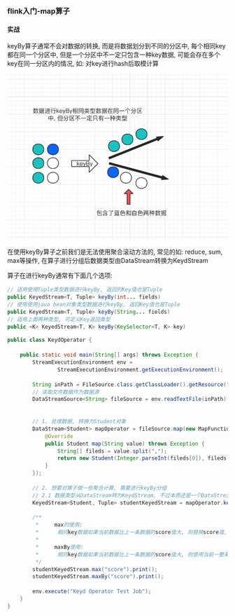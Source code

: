 ### flink入门-map算子

#### 实战
keyBy算子通常不会对数据的转换, 而是将数据划分到不同的分区中, 每个相同key都在同一个分区中, 但是一个分区中不一定只包含一种key数据, 可能会存在多个key在同一分区内的情况, 如: 对key进行hash后取模计算

![keyBy算子](https://github.com/basebase/document/blob/master/flink/image/%E7%AE%97%E5%AD%90/transformation/keyBy%E7%AE%97%E5%AD%90.png?raw=true)

在使用keyBy算子之前我们是无法使用聚合滚动方法的, 常见的如: reduce, sum, max等操作, 在算子进行分组后数据类型由DataStream转换为KeydStream


算子在进行keyBy通常有下面几个选项:
```java
// 适用使用Tuple类型数据进行keyBy, 返回的Key值也是Tuple
public KeyedStream<T, Tuple> keyBy(int... fields)
// 使用使用java bean对象类型数据进行keyBy, 返回Key值也是Tuple
public KeyedStream<T, Tuple> keyBy(String... fields)
// 适用上面两种类型, 可定义Key返回类型
public <K> KeyedStream<T, K> keyBy(KeySelector<T, K> key)
```

```java
public class KeydOperator {

    public static void main(String[] args) throws Exception {
        StreamExecutionEnvironment env =
                StreamExecutionEnvironment.getExecutionEnvironment();

        String inPath = FileSource.class.getClassLoader().getResource("student").getPath();
        // 读取文件数据作为数据源
        DataStreamSource<String> fileSource = env.readTextFile(inPath);


        // 1. 处理数据, 转换为Student对象
        DataStream<Student> mapOperator = fileSource.map(new MapFunction<String, Student>() {
            @Override
            public Student map(String value) throws Exception {
                String[] fileds = value.split(",");
                return new Student(Integer.parseInt(fileds[0]), fileds[1], Double.parseDouble(fileds[2]));
            }
        });

        // 2. 想要对算子做一些聚合计算, 需要进行keyBy分组
        // 2.1 数据类型从DataStream转为KeydStream, 不过本质还是一个DataStream
        KeyedStream<Student, Tuple> studentKeyedStream = mapOperator.keyBy("id");

        /**
         *     max的使用:
         *      相同key数据如果当前数据比上一条数据的score值大, 则替换score值, 其余数据不替换, 即: 只更新max中的字段值, 其它数据则以第一条进入的数据为标准
         *
         *     maxBy使用:
         *      相同key数据如果当前数据比上一条数据的score值大, 则使用当前一整条数据替换, 即: 当前数据是最大score全部内容数据
         */
        studentKeyedStream.max("score").print();
        studentKeyedStream.maxBy("score").print();

        env.execute("Keyd Operator Test Job");
    }
}
```